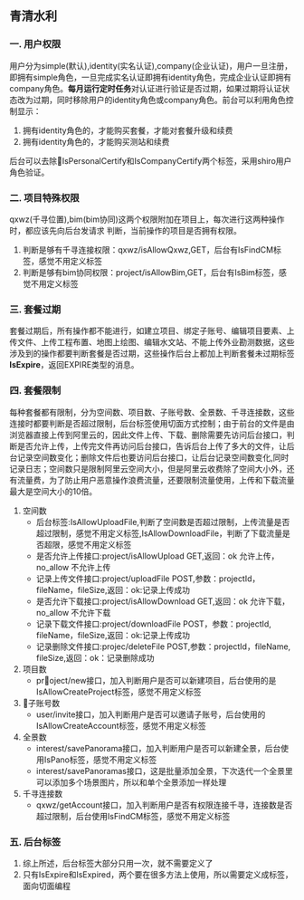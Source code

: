 ## 青清水利
### 一. 用户权限
用户分为simple(默认),identity(实名认证),company(企业认证)，用户一旦注册，即拥有simple角色，一旦完成实名认证即拥有identity角色，完成企业认证即拥有company角色。**每月运行定时任务**对认证进行验证是否过期，如果过期将认证状态改为过期，同时移除用户的identity角色或company角色。前台可以利用角色控制显示：
> 
1. 拥有identity角色的，才能购买套餐，才能对套餐升级和续费
2. 拥有identity角色的，才能购买测站和续费

后台可以去除IsPersonalCertify和IsCompanyCertify两个标签，采用shiro用户角色验证。

### 二. 项目特殊权限
qxwz(千寻位置),bim(bim协同)这两个权限附加在项目上，每次进行这两种操作时，都应该先向后台发请求
判断，当前操作的项目是否拥有权限。
>
1. 判断是够有千寻连接权限：qxwz/isAllowQxwz,GET，后台有IsFindCM标签，感觉不用定义标签
2. 判断是够有bim协同权限：project/isAllowBim,GET，后台有IsBim标签，感觉不用定义标签

### 三. 套餐过期
套餐过期后，所有操作都不能进行，如建立项目、绑定子账号、编辑项目要素、上传文件、上传工程布置、地图上绘图、编辑水文站、不能上传外业勘测数据，这些涉及到的操作都要判断套餐是否过期，这些操作后台上都加上判断套餐未过期标签**IsExpire**，返回EXPIRE类型的消息。

### 四. 套餐限制
每种套餐都有限制，分为空间数、项目数、子账号数、全景数、千寻连接数，这些连接时都要判断是否超过限制，后台标签使用切面方式控制；由于前台的文件是由浏览器直接上传到阿里云的，因此文件上传、下载、删除需要先访问后台接口，判断是否允许上传，上传完文件再访问后台接口，告诉后台上传了多大的文件，让后台记录空间数变化；删除文件后也要访问后台接口，让后台记录空间数变化,同时记录日志；空间数只是限制阿里云空间大小，但是阿里云收费除了空间大小外，还有流量费，为了防止用户恶意操作浪费流量，还要限制流量使用，上传和下载流量最大是空间大小的10倍。
>
1. 空间数
    * 后台标签:IsAllowUploadFile,判断了空间数是否超过限制，上传流量是否超过限制，感觉不用定义标签,IsAllowDownloadFile，判断了下载流量是否超限，感觉不用定义标签
    * 是否允许上传接口:project/isAllowUpload GET,返回：ok 允许上传，no_allow 不允许上传
    * 记录上传文件接口:project/uploadFile POST,参数：projectId，fileName，fileSize,返回：ok:记录上传成功
    * 是否允许下载接口:project/isAllowDownload GET,返回：ok 允许下载，no_allow 不允许下载
    * 记录下载文件接口:project/downloadFile POST，参数：projectId, fileName，fileSize,返回：ok:记录上传成功
    * 记录删除文件接口:projec/deleteFile POST,参数：projectId，fileName, fileSize,返回：ok：记录删除成功
2. 项目数
    * project/new接口，加入判断用户是否可以新建项目，后台使用的是IsAllowCreateProject标签，感觉不用定义标签
3. 子账号数
    * user/invite接口，加入判断用户是否可以邀请子账号，后台使用的IsAllowCreateAccount标签，感觉不用定义标签
4. 全景数
    * interest/savePanorama接口，加入判断用户是否可以新建全景，后台使用IsPano标签，感觉不用定义标签
    * interest/savePanoramas接口，这是批量添加全景，下次迭代一个全景里可以添加多个场景图片，所以和单个全景添加一样处理
5. 千寻连接数
    * qxwz/getAccount接口，加入判断用户是否有权限连接千寻，连接数是否超过限制，后台使用IsFindCM标签，感觉不用定义标签

### 五. 后台标签
1. 综上所述，后台标签大部分只用一次，就不需要定义了
2. 只有IsExpire和IsExpired，两个要在很多方法上使用，所以需要定义成标签，面向切面编程



